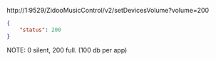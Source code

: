http://1<ip>:9529/ZidooMusicControl/v2/setDevicesVolume?volume=200

```json
{
	"status": 200
}
```

NOTE: 0 silent, 200 full. (100 db per app)